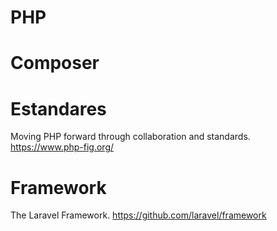 # PHP

# Composer



# Estandares

Moving PHP forward through collaboration and standards.
https://www.php-fig.org/

# Framework

The Laravel Framework. 
https://github.com/laravel/framework
